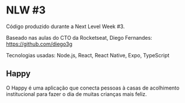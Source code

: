 # NLW #3

Código produzido durante a Next Level Week #3.

Baseado nas aulas do CTO da Rocketseat, Diego Fernandes: https://github.com/diego3g

Tecnologias usadas: Node.js, React, React Native, Expo, TypeScript

## Happy

O Happy é uma aplicação que conecta pessoas à casas de acolhimento institucional para fazer o dia de muitas crianças mais feliz.

